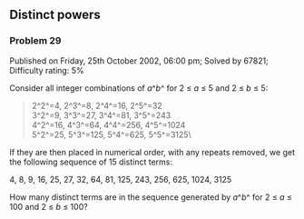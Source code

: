 Distinct powers
---------------

### Problem 29

Published on Friday, 25th October 2002, 06:00 pm; Solved by 67821;
Difficulty rating: 5%

Consider all integer combinations of *a*^*b*^ for 2 ≤ *a* ≤ 5 and 2 ≤
*b* ≤ 5:

> 2^2^=4, 2^3^=8, 2^4^=16, 2^5^=32\
>  3^2^=9, 3^3^=27, 3^4^=81, 3^5^=243\
>  4^2^=16, 4^3^=64, 4^4^=256, 4^5^=1024\
>  5^2^=25, 5^3^=125, 5^4^=625, 5^5^=3125\

If they are then placed in numerical order, with any repeats removed, we
get the following sequence of 15 distinct terms:

4, 8, 9, 16, 25, 27, 32, 64, 81, 125, 243, 256, 625, 1024, 3125

How many distinct terms are in the sequence generated by *a*^*b*^ for 2
≤ *a* ≤ 100 and 2 ≤ *b* ≤ 100?
